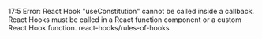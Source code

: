 17:5  Error: React Hook "useConstitution" cannot be called inside a callback. React Hooks must be called in a React function component or a custom React Hook function.  react-hooks/rules-of-hooks
